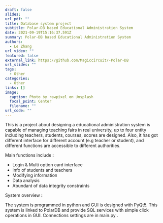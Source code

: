 ```yaml
---
draft: false
slides: 
url_pdf: ""
title: Database system project
subtitle: Polar-DB based Educational Administration System
date: 2021-09-19T15:16:37.591Z
summary: Polar-DB based Educational Administration System
authors:
  - Le Zhang
url_video: ""
featured: false
external_link: https://github.com/Magiccircuit/-Polar-DB
url_slides: ""
tags: 
  - Other
categories:
  - Other
links: []
image:
  caption: Photo by rawpixel on Unsplash
  focal_point: Center
  filename: ""
url_code: ""
---
```

This is a project about designing a educational administration system is capable of managing teaching fairs in real university, up to four entity including teachers, students, courses, scores are designed. Also, it has got different interface for different account (e.g teacher or student), and different functions are accessible to different authorities. 

Main functions include  :

* Login & Multi option card interface 
* Info of students and teachers
* Modifying information
* Data analysis
* Abundant of data integrity constraints

System overview :

The system is programmed in python and GUI is designed with PyQt5. This system is linked to PolarDB and provide SQL services with simple click operations in GUI. Connections settings are in main.py .
